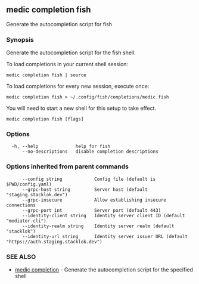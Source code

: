 ## medic completion fish

Generate the autocompletion script for fish

### Synopsis

Generate the autocompletion script for the fish shell.

To load completions in your current shell session:

	medic completion fish | source

To load completions for every new session, execute once:

	medic completion fish > ~/.config/fish/completions/medic.fish

You will need to start a new shell for this setup to take effect.


```
medic completion fish [flags]
```

### Options

```
  -h, --help              help for fish
      --no-descriptions   disable completion descriptions
```

### Options inherited from parent commands

```
      --config string            Config file (default is $PWD/config.yaml)
      --grpc-host string         Server host (default "staging.stacklok.dev")
      --grpc-insecure            Allow establishing insecure connections
      --grpc-port int            Server port (default 443)
      --identity-client string   Identity server client ID (default "mediator-cli")
      --identity-realm string    Identity server realm (default "stacklok")
      --identity-url string      Identity server issuer URL (default "https://auth.staging.stacklok.dev")
```

### SEE ALSO

* [medic completion](medic_completion.md)	 - Generate the autocompletion script for the specified shell

